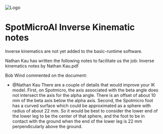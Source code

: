 ![Logo](https://gitlab.com/custom_robots/spotmicroai/website/raw/master/docs/assets/logo.png)

# SpotMicroAI Inverse Kinematic notes

Inverse kinematics are not yet added to the basic-runtime software.

Nathan Kau has written the following notes to facilitate us the job: Inverse kinematics notes by Nathan Kau.pdf

Bob Wind commented on the document:

* @Nathan Kau There are a couple of details that would improve your IK model.  First, on Spotmicro, the axis associated with the beta angle does not intersect the axis for the alpha angle.  There is an offset of about 10 mm of the beta axis below the alpha axis.   Second, the Spotmicro foot has a curved surface which could be approximated as a sphere with radius of about 22 mm.  So it would be best to consider the lower end of the lower leg to be the center of that sphere, and the foot to be in contact with the ground when the end of the lower leg is 22 mm perpendicularly above the ground.
